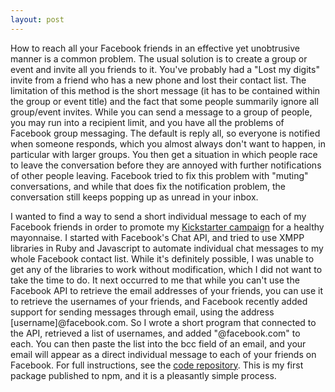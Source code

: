 ```yaml
---
layout: post
---
```


How to reach all your Facebook friends in an effective yet unobtrusive manner is a common problem. The usual solution is to create a group or event and invite all you friends to it. You've probably had a "Lost my digits" invite from a friend who has a new phone and lost their contact list. The limitation of this method is the short message (it has to be contained within the group or event title) and the fact that some people summarily ignore all group/event invites. While you can send a message to a group of people, you may run into a recipient limit, and you have all the problems of Facebook group messaging. The default is reply all, so everyone is notified when someone responds, which you almost always don't want to happen, in particular with larger groups. You then get a situation in which people race to leave the conversation before they are annoyed with further notifications of other people leaving. Facebook tried to fix this problem with "muting" conversations, and while that does fix the notification problem, the conversation still keeps popping up as unread in your inbox.

I wanted to find a way to send a short individual message to each of my Facebook friends in order to promote my [Kickstarter campaign](http://www.kickstarter.com/projects/lorensr/payo-paleo-mayo) for a healthy mayonnaise. I started with Facebook's Chat API, and tried to use XMPP libraries in Ruby and Javascript to automate individual chat messages to my whole Facebook contact list. While it's definitely possible, I was unable to get any of the libraries to work without modification, which I did not want to take the time to do. It next occurred to me that while you can't use the Facebook API to retrieve the email addresses of your friends, you can use it to retrieve the usernames of your friends, and Facebook recently added support for sending messages through email, using the address [username]@facebook.com. So I wrote a short program that connected to the API, retrieved a list of usernames, and added "@facebook.com" to each. You can then paste the list into the bcc field of an email, and your email will appear as a direct individual message to each of your friends on Facebook. For full instructions, see the [code repository](https://github.com/lorensr/facebook-emails). This is my first package published to npm, and it is a pleasantly simple process.
